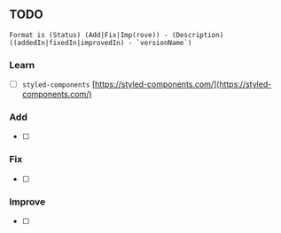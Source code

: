 ## TODO
```
Format is (Status) (Add|Fix|Imp(rove)) - (Description) ((addedIn|fixedIn|improvedIn) - `versionName`)
```
### Learn
- [ ] `styled-components` [https://styled-components.com/](https://styled-components.com/)

### Add
- [ ]

### Fix
- [ ]

### Improve
- [ ]